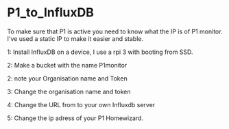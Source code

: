 # P1_to_InfluxDB

To make sure that P1 is active you need to know what the IP is of P1 monitor.
I've used a static IP to make it easier and stable.

1:
Install InfluxDB on a device, I use a rpi 3 with booting from SSD.

2:
Make a bucket with the name P1monitor

2:
note your Organisation name and Token

3:
Change the organisation name and token

4:
Change the URL from to your own Influxdb server

5:
Change the ip adress of your P1 Homewizard.
 
